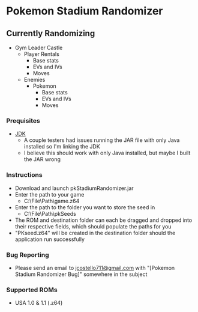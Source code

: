 # Pokemon Stadium Randomizer

## Currently Randomizing
 - Gym Leader Castle
   - Player Rentals
     - Base stats
	 - EVs and IVs
	 - Moves
   - Enemies
     - Pokemon
		- Base stats
		- EVs and IVs
		- Moves

### Prequisites
- [JDK](https://www.oracle.com/java/technologies/downloads/#jdk20-windows)
  - A couple testers had issues running the JAR file with only Java installed so I'm linking the JDK
  - I believe this should work with only Java installed, but maybe I built the JAR wrong

### Instructions
 - Download and launch pkStadiumRandomizer.jar
 - Enter the path to your game
   - C:\File\Path\game.z64
 - Enter the path to the folder you want to store the seed in
   - C:\File\Path\pkSeeds
 - The ROM and destination folder can each be dragged and dropped into their respective fields, which should populate the paths for you
 - "PKseed.z64" will be created in the destination folder should the application run successfully

### Bug Reporting
 - Please send an email to jcostello711@gmail.com with "[Pokemon Stadium Randomizer Bug]" somewhere in the subject

### Supported ROMs
 - USA 1.0 & 1.1 (.z64)

